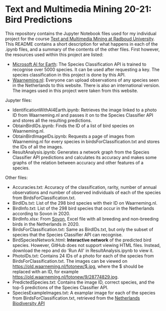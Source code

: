 # Text and Multimedia Mining 20-21: Bird Predictions
This repository contains the Jupyter Notebook files used for my individual project for the course [Text and Multimedia Mining at Radboud University](https://www.ru.nl/courseguides/socsci/courses-osiris/ai/let-rema-lcex06-text-multimedia-mining/).
This README contains a short description for what happens in each of the .ipynb files, and a summary of the contents of the other files.
First however, the resources used within this project are listed:
* [Microsoft AI for Earth](https://www.microsoft.com/en-us/ai/ai-for-earth-tech-resources): The Species Classification API is trained to recognise over 5000 species. It can be used after requesting a key. The species classification in this project is done by this API.
* [Waarneming.nl](https://waarneming.nl/): Everyone can upload observations of any species seen in the Netherlands to this website. There is also an international version. The images used in this project were taken from this website.

Jupyter files:
* IdentificationWithAI4Earth.ipynb: Retrieves the image linked to a photo ID from Waarneming.nl and passes it on to the Species Classifier API and stores all the resulting predictions.
* ObtainBirdIDs.ipynb: Finds the ID of a list of bird species on Waarneming.nl.
* ObtainBirdImageIDs.ipynb: Requests a page of images from Waarneming.nl for every species in birdsForClassification.txt and stores the IDs of all the images.
* ResultAnalysis.ipynb: Generates a network graph from the Species Classifier API predictions and calculates its accuracy and makes some graphs of the relation between accuracy and other features of a species.

Other files:
* Accuracies.txt: Accuracy of the classification, rarity, number of annual observations and number of observed individuals of each of the species from BirdsForClassification.txt.
* BirdIDs.txt: List of the 298 bird species with their ID on Waarneming.nl.
* BirdInfo.txt: List of the 298 bird species that occur in the Netherlands according to Sovon in 2020.
* BirdInfo.xlsx: From [Sovon](https://www.sovon.nl/soorten), Excel file with all breeding and non-breeding birds in the Netherlands in 2020.
* BirdsForClassification.txt: Same as BirdIDs.txt, but only the subset of species that the Species Classifier API can recognise.
* BirdSpeciesNetwork.html: **Interactive network** of the predicted bird species. However, GitHub does not support viewing HTML files. Instead, download the repo and do 'Run All' in ResultAnalysis.ipynb to view it.
* PhotoIDs.txt: Contains 24 IDs of a photo for each of the species from BirdsForClassification.txt. The images can be viewed on https://old.waarneming.nl/fotonew/$.jpg, where the $ should be replaced with an ID, for example https://old.waarneming.nl/fotonew/9/28774829.jpg.
* PredictedSpecies.txt: Contains the image ID, correct species, and the top-5 predictions of the Species Classifier API.
* SpeciesExampleImages.txt: A examplar image for each of the species from BirdsForClassification.txt, retrieved from the [Netherlands Biodiversity API](https://bioportal.naturalis.nl/api)
